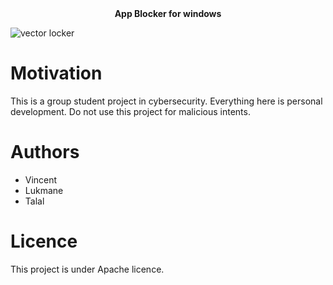 <div align="center">
	<b>
  	App Blocker for windows
	</b>
</div>

<image src="./public/lock.png" alt="vector locker"></image>

# Motivation

This is a group student project in cybersecurity. Everything here is personal development. Do not use this project for malicious intents.

# Authors

- Vincent
- Lukmane
- Talal

# Licence

This project is under Apache licence.


